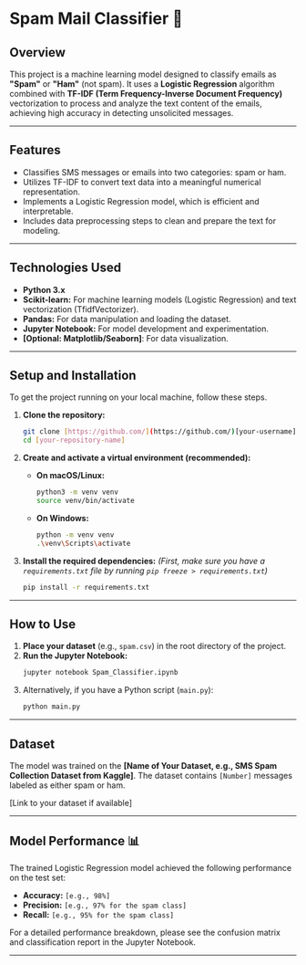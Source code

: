 # Spam Mail Classifier 📧

## Overview

This project is a machine learning model designed to classify emails as **"Spam"** or **"Ham"** (not spam). It uses a **Logistic Regression** algorithm combined with **TF-IDF (Term Frequency-Inverse Document Frequency)** vectorization to process and analyze the text content of the emails, achieving high accuracy in detecting unsolicited messages.

---

## Features

* Classifies SMS messages or emails into two categories: spam or ham.
* Utilizes TF-IDF to convert text data into a meaningful numerical representation.
* Implements a Logistic Regression model, which is efficient and interpretable.
* Includes data preprocessing steps to clean and prepare the text for modeling.

---

## Technologies Used

* **Python 3.x**
* **Scikit-learn:** For machine learning models (Logistic Regression) and text vectorization (TfidfVectorizer).
* **Pandas:** For data manipulation and loading the dataset.
* **Jupyter Notebook:** For model development and experimentation.
* **[Optional: Matplotlib/Seaborn]**: For data visualization.

---

## Setup and Installation

To get the project running on your local machine, follow these steps.

1.  **Clone the repository:**
    ```bash
    git clone [https://github.com/](https://github.com/)[your-username]/[your-repository-name].git
    cd [your-repository-name]
    ```

2.  **Create and activate a virtual environment (recommended):**
    * **On macOS/Linux:**
        ```bash
        python3 -m venv venv
        source venv/bin/activate
        ```
    * **On Windows:**
        ```bash
        python -m venv venv
        .\venv\Scripts\activate
        ```

3.  **Install the required dependencies:**
    *(First, make sure you have a `requirements.txt` file by running `pip freeze > requirements.txt`)*
    ```bash
    pip install -r requirements.txt
    ```

---

## How to Use

1.  **Place your dataset** (e.g., `spam.csv`) in the root directory of the project.
2.  **Run the Jupyter Notebook:**
    ```bash
    jupyter notebook Spam_Classifier.ipynb
    ```
3.  Alternatively, if you have a Python script (`main.py`):
    ```bash
    python main.py
    ```

---

## Dataset

The model was trained on the **[Name of Your Dataset, e.g., SMS Spam Collection Dataset from Kaggle]**. The dataset contains `[Number]` messages labeled as either spam or ham.

[Link to your dataset if available]

---

## Model Performance 📊

The trained Logistic Regression model achieved the following performance on the test set:

* **Accuracy:** `[e.g., 98%]`
* **Precision:** `[e.g., 97% for the spam class]`
* **Recall:** `[e.g., 95% for the spam class]`

For a detailed performance breakdown, please see the confusion matrix and classification report in the Jupyter Notebook.

---
